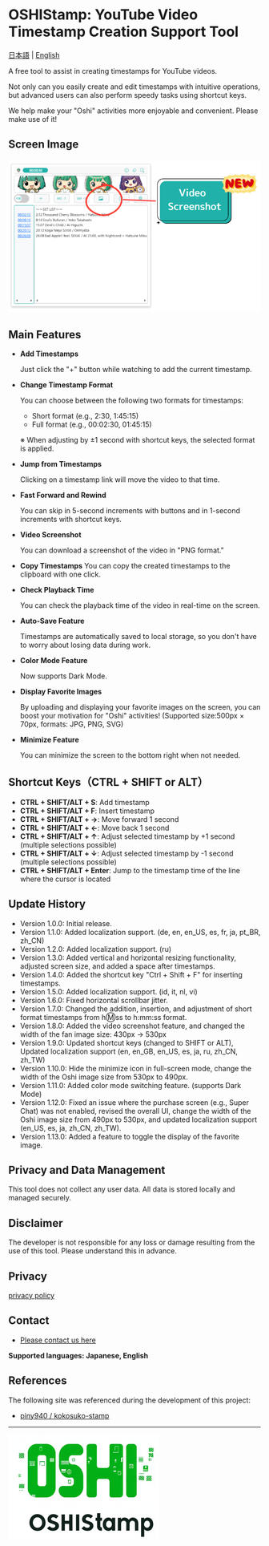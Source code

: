 # OSHIStamp: YouTube Video Timestamp Creation Support Tool

[日本語](README.md) | [English](README-EN.md)

A free tool to assist in creating timestamps for YouTube videos.

Not only can you easily create and edit timestamps with intuitive operations, but advanced users can also perform speedy tasks using shortcut keys.

We help make your "Oshi" activities more enjoyable and convenient. Please make use of it!

## Screen Image

![alt text](./images/image-screen-en.png)

## Main Features

- **Add Timestamps**

  Just click the "+" button while watching to add the current timestamp.

- **Change Timestamp Format**

  You can choose between the following two formats for timestamps:

  - Short format (e.g., 2:30, 1:45:15)
  - Full format (e.g., 00:02:30, 01:45:15)

  ※ When adjusting by ±1 second with shortcut keys, the selected format is applied.

- **Jump from Timestamps**

  Clicking on a timestamp link will move the video to that time.

- **Fast Forward and Rewind**

  You can skip in 5-second increments with buttons and in 1-second increments with shortcut keys.

- **Video Screenshot**

  You can download a screenshot of the video in "PNG format."

- **Copy Timestamps**
  You can copy the created timestamps to the clipboard with one click.

- **Check Playback Time**

  You can check the playback time of the video in real-time on the screen.

- **Auto-Save Feature**

  Timestamps are automatically saved to local storage, so you don't have to worry about losing data during work.

- **Color Mode Feature**

  Now supports Dark Mode.

- **Display Favorite Images**

  By uploading and displaying your favorite images on the screen, you can boost your motivation for "Oshi" activities!
  (Supported size:500px × 70px, formats: JPG, PNG, SVG)

- **Minimize Feature**

  You can minimize the screen to the bottom right when not needed.

## Shortcut Keys（CTRL + SHIFT or ALT）

- **CTRL + SHIFT/ALT + S**: Add timestamp
- **CTRL + SHIFT/ALT + F**: Insert timestamp
- **CTRL + SHIFT/ALT + →**: Move forward 1 second
- **CTRL + SHIFT/ALT + ←**: Move back 1 second
- **CTRL + SHIFT/ALT + ↑**: Adjust selected timestamp by +1 second (multiple selections possible)
- **CTRL + SHIFT/ALT + ↓**: Adjust selected timestamp by -1 second (multiple selections possible)
- **CTRL + SHIFT/ALT + Enter**: Jump to the timestamp time of the line where the cursor is located

## Update History

- Version 1.0.0: Initial release.
- Version 1.1.0: Added localization support. (de, en, en_US, es, fr, ja, pt_BR, zh_CN)
- Version 1.2.0: Added localization support. (ru)
- Version 1.3.0: Added vertical and horizontal resizing functionality, adjusted screen size, and added a space after timestamps.
- Version 1.4.0: Added the shortcut key "Ctrl + Shift + F" for inserting timestamps.
- Version 1.5.0: Added localization support. (id, it, nl, vi)
- Version 1.6.0: Fixed horizontal scrollbar jitter.
- Version 1.7.0: Changed the addition, insertion, and adjustment of short format timestamps from h:m:ss to h:mm:ss format.
- Version 1.8.0: Added the video screenshot feature, and changed the width of the fan image size: 430px → 530px
- Version 1.9.0: Updated shortcut keys (changed to SHIFT or ALT), Updated localization support (en, en_GB, en_US, es, ja, ru, zh_CN, zh_TW)
- Version 1.10.0: Hide the minimize icon in full-screen mode, change the width of the Oshi image size from 530px to 490px.
- Version 1.11.0: Added color mode switching feature. (supports Dark Mode)
- Version 1.12.0: Fixed an issue where the purchase screen (e.g., Super Chat) was not enabled, revised the overall UI, change the width of the Oshi image size from 490px to 530px, and updated localization support (en_US, es, ja, zh_CN, zh_TW).
- Version 1.13.0: Added a feature to toggle the display of the favorite image.

## Privacy and Data Management

This tool does not collect any user data. All data is stored locally and managed securely.

## Disclaimer

The developer is not responsible for any loss or damage resulting from the use of this tool. Please understand this in advance.

## Privacy

[privacy policy](https://takanori-azegami-jp.github.io/OSHIStamp-docs/README-EN)

## Contact

- [Please contact us here](https://github.com/takanori-azegami-jp/OSHIStamp-docs/issues)

**Supported languages: Japanese, English**

## References

The following site was referenced during the development of this project:

- [piny940 / kokosuko-stamp](https://github.com/piny940/kokosuko-stamp)

---

![alt text](./images/image-logo.png)
